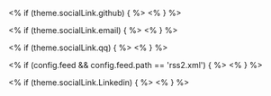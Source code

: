 <% if (theme.socialLink.github) { %>
    <a href="https://github.com/<%= theme.socialLink.github %>" class="tooltipped" target="_blank" data-tooltip="访问我的GitHub" data-position="top" data-delay="50">
        <i class="fa fa-github"></i>
    </a>
<% } %>

<% if (theme.socialLink.email) { %>
    <a href="mailto:<%= theme.socialLink.email %>" class="tooltipped" target="_blank" data-tooltip="邮件联系我" data-position="top" data-delay="50">
        <i class="fa fa-envelope-open"></i>
    </a>
<% } %>

<% if (theme.socialLink.qq) { %>
    <a href="tencent://AddContact/?fromId=50&fromSubId=1&subcmd=all&uin=<%= theme.socialLink.qq %>" class="tooltipped" data-tooltip="QQ联系我: <%= theme.socialLink.qq %>" data-position="top" data-delay="50">
        <i class="fa fa-qq"></i>
    </a>
<% } %>

<% if (config.feed && config.feed.path == 'rss2.xml') { %>
    <a href="<%- url_for('/rss2.xml') %>" class="tooltipped" target="_blank" data-tooltip="RSS2 订阅" data-position="top" data-delay="50">
        <i class="fa fa-rss"></i>
    </a>
<% } %>

<% if (theme.socialLink.Linkedin) { %>
    <a href="https://www.linkedin.com/in/<%= theme.socialLink.Linkedin %>" class="tooltipped" data-tooltip="领英联系我: <%= theme.socialLink.Linkedin %>" data-position="top" data-delay="50">
        <i class="fa fa-linkedin"></i>
    </a>
<% } %>

 